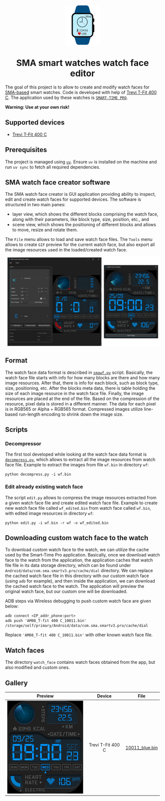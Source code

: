 <p align="center">
<picture>
<img src="ui/resources/icon.png" height="128">
</picture>
<h1 align="center">SMA smart watches watch face editor</h1>
</p>

The goal of this project is to allow to create and modify watch faces for [SMA-based](https://www.smawatch.com/) smart watches.
Code is developed with help of [Trevi T-Fit 400 C](https://www.trevi.it/catalog/articolo/146-smartwatch/yombjekdjj-t-fit-400-c-smart-fitness-band-curve-nero.html).
The application used by these watches is [`SMART-TIME PRO`](https://play.google.com/store/apps/details?id=com.sma.smartv3.pro&hl=en).

**Warning: Use at your own risk!**

## Supported devices

- [Trevi T-Fit 400 C](https://www.trevi.it/catalog/articolo/146-smartwatch/yombjekdjj-t-fit-400-c-smart-fitness-band-curve-nero.html)

## Prerequisites

The project is managed using [`uv`](https://github.com/astral-sh/uv).
Ensure `uv` is installed on the machine and run `uv sync` to fetch all required dependencies.

## SMA watch face creator software

The SMA watch face creator is GUI application providing ability to inspect, edit and create watch faces for supported devices.
The software is structured in two main panes:
- layer view, which shows the different blocks comprising the watch face, along with their parameters, like block type, size, position, etc., and
- scene view, which shows the positioning of different blocks and allows to move, resize and rotate them.

The `File` menu allows to load and save watch face files.
The `Tools` menu allows to create `GIF` preview for the current watch face, but also export all the image resources used in the loaded/created watch face.

![SMA watch face creator structure](images/sma-wf-creator.png)

## Format

The watch face data format is described in [`smawf.py`](smawf.py) script.
Basically, the watch face file starts with info for how many blocks are there and how many image resources.
After that, there is info for each block, such as block type, size, positioning, etc.
After the blocks meta data, there is table holding the size of each image resource in the watch face file.
Finally, the image resources are placed at the end of the file.
Based on the compression of the resource, pixel data is stored in a different manner.
The data for each pixel is in RGB565 or Alpha + RGB565 format.
Compressed images utilize line-based run-length encoding to shrink down the image size.

## Scripts

### Decompressor

The first tool developed while looking at the watch face data format is [`decompress.py`](decompress.py), which allows to extract all the image resources from watch face file.
Example to extract the images from file `wf.bin` in directory `wf`:
```
python decompress.py -i wf.bin
```

### Edit already existing watch face

The script `edit.py` allows to compress the image resources extracted from a given watch face file and create edited watch face file.
Example to create new watch face file called `wf_edited.bin` from watch face called `wf.bin`, with edited image resources in directory `wf`:

```
python edit.py -i wf.bin -r wf -o wf_edited.bin
```

## Downloading custom watch face to the watch

To download custom watch face to the watch, we can utilize the cache used by the Smart-Time Pro application.
Basically, once we download watch face to the watch from the application, the application caches that watch file file in its data storage directory, which can be found under `Android/data/com.sma.smartv3.pro/cache/dial` directory.
We can replace the cached watch face file in this directory with our custom watch face (using `adb` for example), and then inside the application, we can download the cached watch face to the watch.
The application will preview the original watch face, but our custom one will be downloaded.

ADB steps via Wireless debugging to push custom watch face are given below:
```
adb connect <IP_addr_phone:port>
adb push 'AM08_T-fit 400 C_10011.bin' /storage/self/primary/Android/data/com.sma.smartv3.pro/cache/dial
```
Replace `'AM08_T-fit 400 C_10011.bin'` with other known watch face file.

## Watch faces

The directory `watch_face` contains watch faces obtained from the app, but also modified and custom ones.

## Gallery

| Preview | Device | File |
| :-----: |  :--:  | :--: |
| ![](watch_faces/10011_blue/000.png) | Trevi T-Fit 400 C | [10011_blue.bin](watch_faces/10011_blue.bin)

